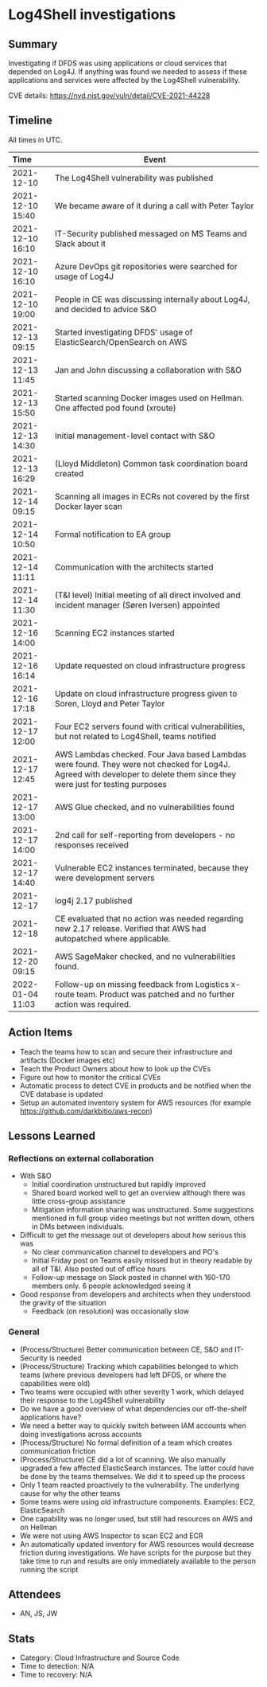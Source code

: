 # Log4Shell investigations

## Summary

Investigating if DFDS was using applications or cloud services that depended on Log4J. If anything was found we needed to assess if these applications and services were affected by the Log4Shell vulnerability.

CVE details: <https://nvd.nist.gov/vuln/detail/CVE-2021-44228>

## Timeline

All times in UTC.

| Time               | Event                                                                                                                                                                    |
| :----------------- | ------------------------------------------------------------------------------------------------------------------------------------------------------------------------ |
| 2021-12-10         | The Log4Shell vulnerability was published                                                                                                                                |
| 2021-12-10   15:40 | We became aware of it during a call with Peter Taylor                                                                                                                    |
| 2021-12-10   16:10 | IT-Security published messaged on MS Teams and Slack about it                                                                                                            |
| 2021-12-10   16:10 | Azure DevOps git repositories were searched for usage of Log4J                                                                                                           |
| 2021-12-10   19:00 | People in CE was discussing internally about Log4J, and decided to advice S&amp;O                                                                                        |
| 2021-12-13   09:15 | Started investigating DFDS' usage of ElasticSearch/OpenSearch on AWS                                                                                                     |
| 2021-12-13   11:45 | Jan and John discussing a collaboration with S&amp;O                                                                                                                     |
| 2021-12-13   15:50 | Started scanning Docker images used on Hellman. One affected pod found (xroute)                                                                                          |
| 2021-12-13   14:30 | Initial management-level contact with S&amp;O                                                                                                                            |
| 2021-12-13   16:29 | (Lloyd Middleton) Common task coordination board created                                                                                                                 |
| 2021-12-14   09:15 | Scanning all images in ECRs not covered by the first Docker layer scan                                                                                                   |
| 2021-12-14   10:50 | Formal notification to EA group                                                                                                                                          |
| 2021-12-14   11:11 | Communication with the architects started                                                                                                                                |
| 2021-12-14   11:30 | (T&amp;I level) Initial meeting of all direct involved and incident manager (Søren Iversen) appointed                                                                    |
| 2021-12-16   14:00 | Scanning EC2 instances started                                                                                                                                           |
| 2021-12-16   16:14 | Update requested on cloud infrastructure progress                                                                                                                        |
| 2021-12-16   17:18 | Update on cloud infrastructure progress given to Soren, Lloyd and Peter Taylor                                                                                           |
| 2021-12-17   12:00 | Four EC2 servers found with critical vulnerabilities, but not related to Log4Shell, teams notified                                                                       |
| 2021-12-17   12:45 | AWS Lambdas checked. Four Java based Lambdas were found. They were not checked for Log4J. Agreed with developer to delete them since they were just for testing purposes |
| 2021-12-17   13:00 | AWS Glue checked, and no vulnerabilities found                                                                                                                           |
| 2021-12-17   14:00 | 2nd call for self-reporting from developers - no responses received                                                                                                      |
| 2021-12-17   14:40 | Vulnerable EC2 instances terminated, because they were development servers                                                                                               |
| 2021-12-17         | log4j 2.17 published                                                                                                                                                     |
| 2021-12-18         | CE evaluated that no action was needed regarding new 2.17 release. Verified that AWS had autopatched where applicable.                                                   |
| 2021-12-20   09:15 | AWS SageMaker checked, and no vulnerabilities found.                                                                                                                     |
| 2022-01-04 11:03   | Follow-up on missing feedback from Logistics x-route team. Product was patched and no further action was required.                                                       |

## Action Items

- Teach the teams how to scan and secure their infrastructure and artifacts (Docker images etc)
- Teach the Product Owners about how to look up the CVEs
- Figure out how to monitor the critical CVEs
- Automatic process to detect CVE in products and be notified when the CVE database is updated
- Setup an automated inventory system for AWS resources (for example <https://github.com/darkbitio/aws-recon>)

## Lessons Learned

### Reflections on external collaboration

- With S&O
  - Initial coordination unstructured but rapidly improved
  - Shared board worked well to get an overview although there was little cross-group assistance
  - Mitigation information sharing was unstructured. Some suggestions mentioned in full group video meetings but not written down, others in DMs between individuals.
- Difficult to get the message out ot developers about how serious this was
  - No clear communication channel to developers and PO's
  - Initial Friday post on Teams easily missed but in theory readable by all of T&I. Also posted out of office hours
  - Follow-up message on Slack posted in channel with 160-170 members only. 6 people acknowledged seeing it
- Good response from developers and architects when they understood the gravity of the situation
  - Feedback (on resolution) was occasionally slow

### General

- (Process/Structure) Better communication between CE, S&O and IT-Security is needed
- (Process/Structure) Tracking which capabilities belonged to which teams (where previous developers had left DFDS, or where the capabilities were old)
- Two teams were occupied with other severity 1 work, which delayed their response to the Log4Shell vulnerability
- Do we have a good overview of what dependencies our off-the-shelf applications have?
- We need a better way to quickly switch between IAM accounts when doing investigations across accounts
- (Process/Structure) No formal definition of a team which creates communication friction
- (Process/Structure) CE did a lot of scanning. We also manually upgraded a few affected ElasticSearch instances. The latter could have be done by the teams themselves. We did it to speed up the process
- Only 1 team reacted proactively to the vulnerability. The underlying cause for why the other teams
- Some teams were using old infrastructure components. Examples: EC2, ElasticSearch
- One capability was no longer used, but still had resources on AWS and on Hellman
- We were not using AWS Inspector to scan EC2 and ECR
- An automatically updated inventory for AWS resources would decrease friction during investigations. We have scripts for the purpose but they take time to run and results are only immediately available to the person running the script

## Attendees

- AN, JS, JW

## Stats

- Category: Cloud Infrastructure and Source Code
- Time to detection: N/A
- Time to recovery: N/A
